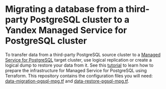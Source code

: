# Migrating a database from a third-party PostgreSQL cluster to a Yandex Managed Service for PostgreSQL cluster

To transfer data from a third-party PostgreSQL source cluster to a [Managed Service for PostgreSQL](https://yandex.cloud/docs/managed-postgresql) target cluster, use logical replication or create a logical dump to restore your data from it. See this [tutorial](https://yandex.cloud/docs/tutorials/dataplatform/postgresql-data-migration#backup) to learn how to prepare the infrastructure for Managed Service for PostgreSQL using Terraform. This repository contains the configuration files you will need: [data-migration-pgsql-mpg.tf](data-migration-pgsql-mpg.tf) and [data-restore-pgsql-mpg.tf](data-restore-pgsql-mpg.tf).
